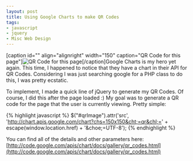 ```yaml
---
layout: post
title: Using Google Charts to make QR Codes
tags:
- javascript
- jquery
- Misc Web Design
---
```


[caption id="" align="alignright" width="150" caption="QR Code for this page"]![QR Code for this page](http://chart.apis.google.com/chart?chs=150x150&cht=qr&chl=http://aaronsaray.com/blog/2010/07/13/using-google-charts-to-make-qr-codes/&choe=UTF-8)[/caption]Google Charts is my hero yet again.  This time, I happened to notice that they have a chart in their API for QR Codes.  Considering I was just searching google for a PHP class to do this, I was pretty ecstatic.

To implement, I made a quick line of jQuery to generate my QR Codes.  Of course, I did this after the page loaded :)  My goal was to generate a QR code for the page that the user is currently viewing.  Pretty simple:

{% highlight javascript %}
$("#qrImage").attr('src', 'http://chart.apis.google.com/chart?chs=150x150&cht;=qr&chl;=' + escape(window.location.href) + '&choe;=UTF-8');
{% endhighlight %}


You can find all of the details and other parameters here: [http://code.google.com/apis/chart/docs/gallery/qr_codes.html](http://code.google.com/apis/chart/docs/gallery/qr_codes.html)
